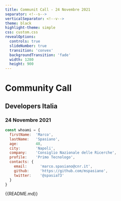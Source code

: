 ```yaml
---
title: Communit Call - 24 Novembre 2021
separator: <!--s-->
verticalSeparator: <!--v-->
theme: black
highlight-theme: simple
css: custom.css
revealOptions:
  controls: true
  slideNumber: true
  transition: 'convex'
  backgroundTransition: 'fade'
  width: 1280
  height: 900
---
```


# Community Call
## Developers Italia 
### 24 Novembre 2021

```js 
const whoami = {
  firstName:  'Marco',
  lastName:   'Spasiano',
  age:        48,
  city:       'Napoli',
  company:    'Consiglio Nazionale delle Ricerche',
  profile:    'Primo Tecnologo',
  contacts: {
    email:      'marco.spasiano@cnr.it',
    github:     'https://github.com/mspasiano',
    twitter:    '@spasia73'    
  }
}
```


{{README.md}}
